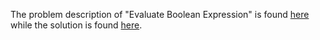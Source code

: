 The problem description of "Evaluate Boolean Expression" is found [here](https://leetcode.com/problems/evaluate-boolean-expression/) while the solution is found [here](https://github.com/aurimas13/Solutions-To-Problems/blob/main/LeetCode/SQL%20Solutions/Evaluate%20Boolean%20Expression/evaluate_boolean_expression.sql).
